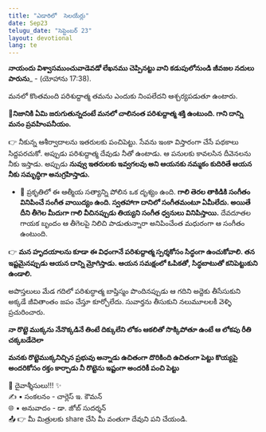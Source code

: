 ```yaml
---
title: "ఎడారిలో  సెలయేర్లు"
date: Sep23
telugu_date: "సెప్టెంబర్ 23"
layout: devotional
lang: te
---
```


**నాయందు విశ్వాసముంచువాడెవడో లేఖనము చెప్పినట్టు వాని కడుపులోనుండి జీవజల నదులు పారును**_ - (యోహాను 17:38).

మనలో కొంతమంది పరిశుద్దాత్మ తమను ఎందుకు నింపలేదని ఆశ్చర్యపడుతూ ఉంటారు. 

**📖నిజానికి ఏమి జరుగుతున్నదంటే మనలో చాలినంత పరిశుద్దాత్మ శక్తి ఉంటుంది. గాని దాన్ని మనం ప్రవహింపనీయం.**

👉 నీకున్న ఆశీర్వాదాలను ఇతరులకు పంచిపెట్టు. సేవను ఇంకా విస్తారంగా చేసే పథకాలు సిద్దపరచుకో. అప్పుడు పరిశుద్దాత్మ దేవుడు నీతో ఉంటాడు. ఆ పనులకు కావలసిన దీవెనలను నీకు ఇస్తాడు. అప్పుడు **నువ్వు ఇతరులకు ఇవ్వగలవు అని ఆయనకు నమ్మకం కుదిరితే ఆయన నీకు సమృద్ధిగా అనుగ్రహిస్తాడు.**

- 🔹 ప్రకృతిలో ఈ ఆత్మీయ సత్యాన్ని పోలిన ఒక దృశ్యం ఉంది.
**గాలి తెరల తాకిడికి సంగీతం వినిపించే సంగీత వాయిద్యం ఉంది. స్వతహాగా దానిలో సంగీతమంటూ ఏమీలేదు. అయితే దీని తీగెల మీదుగా గాలి వీచినప్పుడు తియ్యని సంగీత ధ్వనులు వినిపిస్తాయి.**
 దేవదూతల గాయక బృందం ఆ తీగెలపై నిలిచి పాడుతున్నారా అనిపించేంత మధురంగా ఆ సంగీతం ఉంటుంది.

👉 **మన హృదయాలను కూడా ఈ విధంగానే పరిశుద్దాత్మ స్పర్శకోసం సిద్ధంగా ఉంచుకోవాలి. తన ఇష్టమైనప్పుడు ఆయన దాన్ని మ్రోగిస్తాడు. ఆయన సమక్షంలో ఓపికతో, సిద్ధబాటుతో కనిపెట్టుకుని ఉండాలి.**

అపొస్తలులు మేడ గదిలో పరిశుద్ధాత్మ బాప్తిస్మం పొందినప్పుడు ఆ గదిని అద్దెకు తీసేసుకుని అక్కడే జీవితాంతం జపం చేస్తూ కూర్చోలేదు. సువార్తను తీసుకుని నలుమూలలకీ వెళ్ళి ప్రచురించారు.

**నా రొట్టె ముక్కను నేనొక్కడినే తింటే దిక్కులేని లోకం ఆకలితో సొక్కిపోతూ ఉంటే ఆ లోకపు రీతి చక్కబడేదెలా**

**మనకు రొట్టెముక్కనిచ్చిన ప్రభువు అన్నాడు ఉచితంగా దొరికింది ఉచితంగా పెట్టు కొయ్యపై అందరికోసం రక్తం కార్చాడు నీ రొట్టెను ఇష్టంగా అందరికీ పంచి పెట్టు**

<div class="blessing">🙏 <span class="bless-text">దైవాశ్శీసులు!!!</span> ✨</div>

<div class="credit">✍️ <span class="credit-text">▪ సంకలనం - చార్లెస్ ఇ. కౌమన్</span></div>
<div class="credit">🌐 <span class="credit-text">▪ అనువాదం - డా. జోబ్ సుదర్శన్</span></div>


<div class="share">📤 👉 <span class="share-text">మీ మిత్రులకు share చేసి మీ వంతుగా దేవుని పని చేయండి.</span></div>
